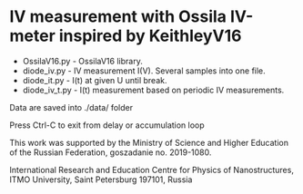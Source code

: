 # IV measurement with Ossila IV-meter inspired by KeithleyV16 


* OssilaV16.py - OssilaV16 library.
* diode_iv.py - IV measurement I(V). Several samples into one file.
* diode_it.py - I(t) at given U until break.
* diode_iv_t.py - I(t) measurement based on periodic IV measurements.


Data are saved into ./data/ folder

Press Ctrl-C to exit from delay or accumulation loop

This work was supported by the Ministry of Science and Higher Education of the Russian Federation, goszаdanie no. 2019-1080.

International Research and Education Centre for Physics of Nanostructures, ITMO University, Saint Petersburg 197101, Russia